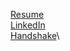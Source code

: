 [Resume](https://github.com/user-attachments/files/17594128/Braeden.McGrath.Resume.pdf)\
[LinkedIn](www.linkedin.com/in/braeden-mcgrath )\
[Handshake](https://utc.joinhandshake.com/profiles/44169484)\

